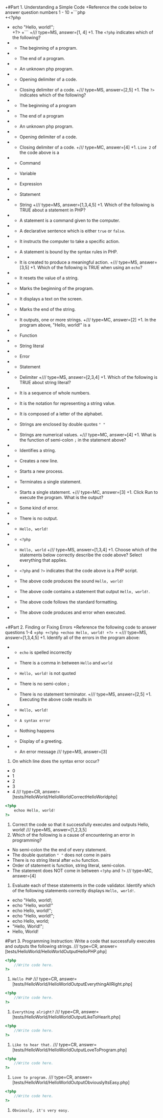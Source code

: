 +#Part 1. Understanding a Simple Code
 +Reference the code below to answer question numbers 1 - 10
 +```php  
 +<?php
 +    echo "Hello, world!";  
 +?>
 +```
 +/// type=MS, answer=[1, 4] 
 +1. The `<?php` indicates which of the following?
 + - The beginning of a program.
 + - The end of a program.
 + - An unknown php program.
 + - Opening delimiter of a code.
 + - Closing delimiter of a code.
 +/// type=MS, answer=[2,5] 
 +1. The `?>` indicates which of the following?
 + - The beginning of a program
 + - The end of a program
 + - An unknown php program.
 + - Opening delimiter of a code.
 + - Closing delimiter of a code.
 +/// type=MC, answer=[4] 
 +1. `Line 2` of the code above is a
 + - Command
 + - Variable
 + - Expression
 + - Statement
 + - String
 +/// type=MS, answer=[1,3,4,5] 
 +1. Which of the following is TRUE about a statement in PHP?
 + - A statement is a command given to the computer.
 + - A declarative sentence which is either `true` or `false`.
 + - It instructs the computer to take a specific action.
 + - A statement is bound by the syntax rules in PHP.
 + - It is created to produce a meaningful action.
 +/// type=MS, answer=[3,5]
 +1. Which of the following is TRUE when using an `echo`? 
 + - It resets the value of a string.
 + - Marks the beginning of the program.
 + - It displays a text on the screen.
 + - Marks the end of the string.
 + - It outputs, one or more strings.
 +/// type=MC, answer=[2]
 +1. In the program above, "Hello, world!" is a
 + - Function
 + - String literal
 + - Error
 + - Statement
 + - Delimiter
 +/// type=MS, answer=[2,3,4]
 +1. Which of the following is TRUE about string literal?
 + - It is a sequence of whole numbers. 
 + - It is the notation for representing a string value.
 + - It is composed of a letter of the alphabet.
 + - Strings are enclosed by double quotes `" "`
 + - Strings are numerical values.
 +/// type=MC, answer=[4] 
 +1. What is the function of semi-colon `;` in the statement above?
 + - Identifies a string.
 + - Creates a new line.
 + - Starts a new process.
 + - Terminates a single statement.
 + - Starts a single statement.
 +/// type=MC, answer=[3]
 +1. Click Run to execute the program. What is the output?
 + - Some kind of error.
 + - There is no output.
 + - `Hello, world!`
 + - `<?php`
 + - `Hello, world`
 +/// type=MS, answer=[1,3,4]
 +1. Choose which of the statements below correctly describe the code above? Select everything that applies.
 + - `<?php` and `?>` indicates that the code above is a PHP script.
 + - The above code produces the sound `Hello, world!`
 + - The above code contains a statement that output `Hello, world!`.
 + - The above code follows the standard formatting.
 + - The above code produces and error when executed.
 +
 +#Part 2. Finding or Fixing Errors
 +Reference the following code to answer questions 1-4
 +```php
 +<?php
 +echoo Hello, world!
 +?>
 +```
 +/// type=MS, answer=[1,3,4,5]
 +1. Identify all of the errors in the program above:
 + - `echo` is spelled incorrectly
 + - There is a comma in between `Hello` and `world`
 + - `Hello, world!` is not quoted
 + - There is no semi-colon `;`
 + - There is no statement terminator.
 +/// type=MS, answer=[2,5]
 +1. Executing the above code results in
 + - `Hello, world!`
 + - `A syntax error`
 + - Nothing happens
 + - Display of a greeting.
 + - An error message
/// type=MS, answer=[3]
1. On which line does the syntax error occur?
- 0
- 1
- 2
- 3
- 4
/// type=CR, answer=[tests/HelloWorld/HelloWorldCorrectHelloWorldphp]
```php
<?php
    echoo Hello, world!
?>
```
1. Correct the code so that it successfully executes and outputs Hello, world!
/// type=MS, answer=[1,2,3,5]
1. Which of the following is a cause of encountering an error in programming?
- No semi-colon the the end of every statement.
- The double quotation `" "` does not come in pairs
- There is no string literal after `echo` function.
- Order of statement is function, string literal, semi-colon.
- The statement does NOT come in between `<?php` and `?>`
/// type=MC, answer=[4] 
1. Evaluate each of these statements in the code validator. Identify which of the following statements 
   correctly displays `Hello, world!`.
- echo "Hello, world!;
- echo "Hello, world!"
- echo  Hello, world!";
- echo "Hello, world!";
- echo Hello, world;
- "Hello, World!";
- Hello, World!

#Part 3. Programming
Instruction: Write a code that successfully executes and outputs the following strings.
/// type=CR, answer=[tests/HelloWorld/HelloWorldOutputHelloPHP.php]
```php
<?php
    //Write code here.
?>
```
1. `Hello PHP`
/// type=CR, answer=[tests/HelloWorld/HelloWorldOutputEverythingAllRight.php]
```php
<?php
    //Write code here.
?>
```
1. `Everything alright?`
/// type=CR, answer=[tests/HelloWorld/HelloWorldOutputLikeToHearIt.php]
```php
<?php
    //Write code here.
?>
```
1. `Like to hear that.`
/// type=CR, answer=[tests/HelloWorld/HelloWorldOutputLoveToProgram.php]
```php
<?php
    //Write code here.
?>
```
1. `Love to program.`
/// type=CR, answer=[tests/HelloWorld/HelloWorldOutputObviouslyItsEasy.php]
```php
<?php
    //Write code here.
?>
```
1. `Obviously, it's very easy.`

